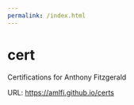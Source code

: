```yaml
---
permalink: /index.html
---
```



# cert
Certifications for Anthony Fitzgerald


URL:
https://amlfi.github.io/certs
